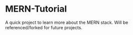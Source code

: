 # MERN-Tutorial
A quick project to learn more about the MERN stack. Will be referenced/forked for future projects.
